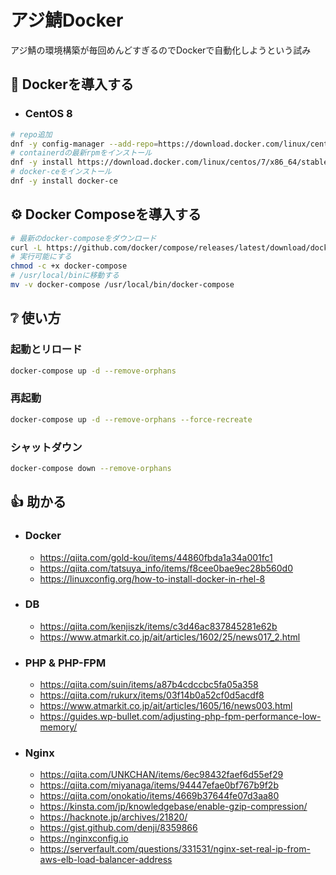 # アジ鯖Docker

アジ鯖の環境構築が毎回めんどすぎるのでDockerで自動化しようという試み  

## 🐋 Dockerを導入する

- ### CentOS 8
```bash
# repo追加
dnf -y config-manager --add-repo=https://download.docker.com/linux/centos/docker-ce.repo
# containerdの最新rpmをインストール
dnf -y install https://download.docker.com/linux/centos/7/x86_64/stable/Packages/containerd.io-1.2.6-3.3.el7.x86_64.rpm
# docker-ceをインストール
dnf -y install docker-ce
```

## ⚙ Docker Composeを導入する
```bash
# 最新のdocker-composeをダウンロード
curl -L https://github.com/docker/compose/releases/latest/download/docker-compose-$(uname -s)-$(uname -m) -o docker-compose
# 実行可能にする
chmod -c +x docker-compose
# /usr/local/binに移動する
mv -v docker-compose /usr/local/bin/docker-compose
```

## ❔ 使い方

### 起動とリロード
```bash
docker-compose up -d --remove-orphans
```

### 再起動
```bash
docker-compose up -d --remove-orphans --force-recreate
```

### シャットダウン
```bash
docker-compose down --remove-orphans
```

## 👍 助かる

- ### Docker
    - https://qiita.com/gold-kou/items/44860fbda1a34a001fc1
    - https://qiita.com/tatsuya_info/items/f8cee0bae9ec28b560d0
    - https://linuxconfig.org/how-to-install-docker-in-rhel-8

- ### DB
    - https://qiita.com/kenjiszk/items/c3d46ac837845281e62b
    - https://www.atmarkit.co.jp/ait/articles/1602/25/news017_2.html

- ### PHP & PHP-FPM
    - https://qiita.com/suin/items/a87b4cdccbc5fa05a358
    - https://qiita.com/rukurx/items/03f14b0a52cf0d5acdf8
    - https://www.atmarkit.co.jp/ait/articles/1605/16/news003.html
    - https://guides.wp-bullet.com/adjusting-php-fpm-performance-low-memory/

- ### Nginx
    - https://qiita.com/UNKCHAN/items/6ec98432faef6d55ef29
    - https://qiita.com/miyanaga/items/94447efae0bf767b9f2b
    - https://qiita.com/onokatio/items/4669b37644fe07d3aa80
    - https://kinsta.com/jp/knowledgebase/enable-gzip-compression/
    - https://hacknote.jp/archives/21820/
    - https://gist.github.com/denji/8359866
    - https://nginxconfig.io
    - https://serverfault.com/questions/331531/nginx-set-real-ip-from-aws-elb-load-balancer-address
